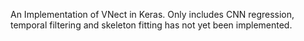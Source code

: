 
An Implementation of VNect in Keras. Only includes CNN regression, temporal filtering and skeleton fitting has not yet been implemented.


